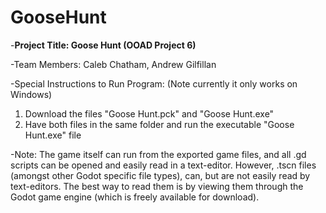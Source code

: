 # GooseHunt


-**Project Title: Goose Hunt (OOAD Project 6)**

-Team Members: Caleb Chatham, Andrew Gilfillan

-Special Instructions to Run Program:
(Note currently it only works on Windows)
1. Download the files "Goose Hunt.pck" and "Goose Hunt.exe"
2. Have both files in the same folder and run the executable "Goose Hunt.exe" file

-Note:
The game itself can run from the exported game files, and all .gd scripts can be opened and easily read in a text-editor.
However, .tscn files (amongst other Godot specific file types), can, but are not easily read by text-editors. The best way to read them is by viewing them through the Godot game engine (which is freely available for download).
